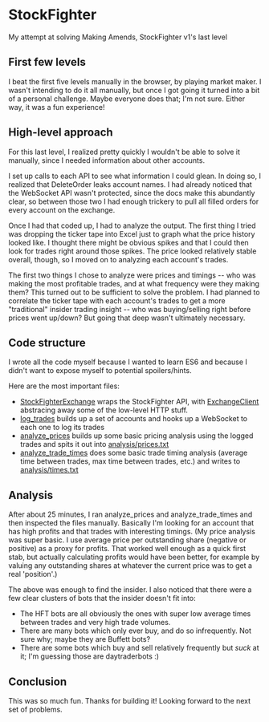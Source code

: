 # StockFighter
My attempt at solving Making Amends, StockFighter v1's last level

## First few levels
I beat the first five levels manually in the browser, by playing market maker. I wasn't intending to do it all manually, but once I got going it turned into a bit of a personal challenge. Maybe everyone does that; I'm not sure. Either way, it was a fun experience! 

## High-level approach
For this last level, I realized pretty quickly I wouldn't be able to solve it manually, since I needed information about other accounts. 

I set up calls to each API to see what information I could glean. In doing so, I realized that DeleteOrder leaks account names. I had already noticed that the WebSocket API wasn't protected, since the docs make this abundantly clear, so between those two I had enough trickery to pull all filled orders for every account on the exchange.

Once I had that coded up, I had to analyze the output. The first thing I tried was dropping the ticker tape into Excel just to graph what the price history looked like. I thought there might be obvious spikes and that I could then look for trades right around those spikes. The price looked relatively stable overall, though, so I moved on to analyzing each account's trades.

The first two things I chose to analyze were prices and timings -- who was making the most profitable trades, and at what frequency were they making them? This turned out to be sufficient to solve the problem. I had planned to correlate the ticker tape with each account's trades to get a more "traditional" insider trading insight -- who was buying/selling right before prices went up/down? But going that deep wasn't ultimately necessary.

## Code structure
I wrote all the code myself because I wanted to learn ES6 and because I didn't want to expose myself to potential spoilers/hints.

Here are the most important files:
- [StockFighterExchange](StockFighterExchange.js) wraps the StockFighter API, with [ExchangeClient](ExchangeClient.js) abstracing away some of the low-level HTTP stuff.
- [log_trades](log_trades.js) builds up a set of accounts and hooks up a WebSocket to each one to log its trades
- [analyze_prices](analyze_prices.js) builds up some basic pricing analysis using the logged trades and spits it out into [analysis/prices.txt](analysis/prices.txt)
- [analyze_trade_times](analyze_trade_times.js) does some basic trade timing analysis (average time between trades, max time between trades, etc.) and writes to [analysis/times.txt](analysis/times.txt)

## Analysis
After about 25 minutes, I ran analyze_prices and analyze_trade_times and then inspected the files manually. Basically I'm looking for an account that has high profits and that trades with interesting timings. (My price analysis was super basic. I use average price per outstanding share (negative or positive) as a proxy for profits. That worked well enough as a quick first stab, but actually calculating profits would have been better, for example by valuing any outstanding shares at whatever the current price was to get a real 'position'.)

The above was enough to find the insider. I also noticed that there were a few clear clusters of bots that the insider doesn't fit into:
- The HFT bots are all obviously the ones with super low average times between trades and very high trade volumes. 
- There are many bots which only ever buy, and do so infrequently. Not sure why; maybe they are Buffett bots? 
- There are some bots which buy and sell relatively frequently but *suck* at it; I'm guessing those are daytraderbots :)

## Conclusion
This was so much fun. Thanks for building it! Looking forward to the next set of problems.
